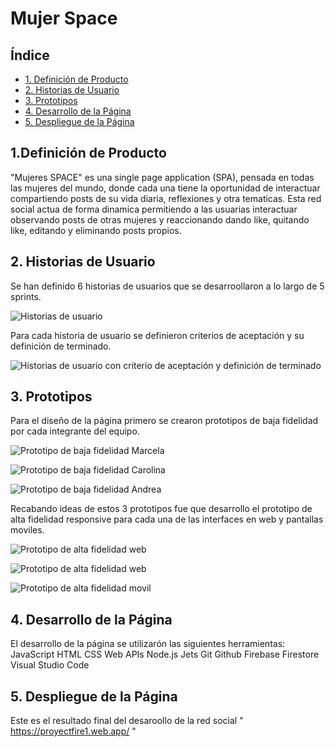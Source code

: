 # Mujer Space

## Índice

* [1. Definición de Producto](#1-definición-de-producto)
* [2. Historias de Usuario](#2-historias-de-usuario)
* [3. Prototipos](#3-prototipos)
* [4. Desarrollo de la Página](#4-desarrollo-de-la-página)
* [5. Despliegue de la Página](#4-despliegue-de-la-página)


## 1.Definición de Producto

"Mujeres SPACE" es una single page application (SPA), pensada en todas las mujeres del mundo, donde cada una tiene la oportunidad de interactuar compartiendo posts de su vida diaria, reflexiones y otra tematicas. Esta red social actua de forma dinamica permitiendo a las usuarias interactuar observando posts de otras mujeres y reaccionando dando like, quitando like, editando y eliminando posts propios.


## 2. Historias de Usuario

Se han definido 6 historias de usuarios que se desarroollaron a lo largo de 5 sprints.

![Historias de usuario](src\img\UH.png)

Para cada historia de usuario se definieron criterios de aceptación y su definición de terminado.

![Historias de usuario con criterio de aceptación y definición de terminado](src\img\UH_CriteriosAcep.png)

## 3. Prototipos

Para el diseño de la página primero se crearon prototipos de baja fidelidad por cada integrante del equipo.

![Prototipo de baja fidelidad Marcela](src\img\PBF_Marce.png)

![Prototipo de baja fidelidad Carolina](src\img\PBF_Carol.png)

![Prototipo de baja fidelidad Andrea](src\img\PBF_Andre.png)

Recabando ideas de estos 3 prototipos fue que desarrollo el prototipo de alta fidelidad responsive para cada una de las interfaces en web y pantallas moviles.

![Prototipo de alta fidelidad web](src\img\PBF_Web.png)

![Prototipo de alta fidelidad web](src\img\PBF_WebHome.png)

![Prototipo de alta fidelidad movil](src\img\PBF_Movil.png)


## 4. Desarrollo de la Página

El desarrollo de la página se utilizarón las siguientes herramientas:
JavaScript
HTML
CSS
Web APIs
Node.js
Jets
Git
Github
Firebase
Firestore
Visual Studio Code


## 5. Despliegue de la Página

Este es el resultado final del desaroollo de la red social " https://proyectfire1.web.app/ "



